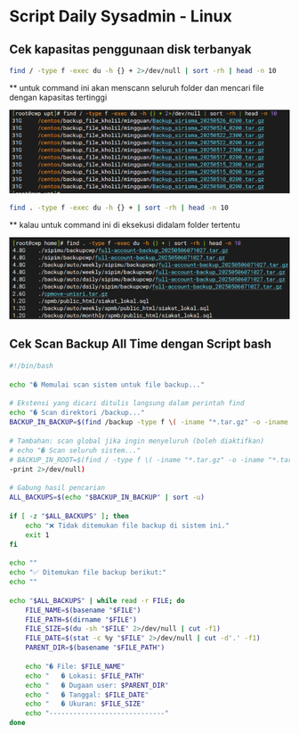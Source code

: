 # Script Daily Sysadmin - Linux

## Cek kapasitas penggunaan disk terbanyak

```bash
find / -type f -exec du -h {} + 2>/dev/null | sort -rh | head -n 10
```

** untuk command ini akan menscann seluruh folder dan mencari file dengan kapasitas tertinggi

![image.png](/images/image.png)

```bash
find . -type f -exec du -h {} + | sort -rh | head -n 10
```

** kalau untuk command ini di eksekusi didalam folder tertentu

![image.png](/images/image%201.png)

## Cek Scan Backup All Time dengan Script bash

```bash
#!/bin/bash

echo "� Memulai scan sistem untuk file backup..."

# Ekstensi yang dicari ditulis langsung dalam perintah find
echo "� Scan direktori /backup..."
BACKUP_IN_BACKUP=$(find /backup -type f \( -iname "*.tar.gz" -o -iname "*.tar" -o -iname "*.sql.gz" -o -iname "*.zip" -o -iname "*.gz" -o -iname "*.bak" \) -print 2>/dev/null)

# Tambahan: scan global jika ingin menyeluruh (boleh diaktifkan)
# echo "� Scan seluruh sistem..."
# BACKUP_IN_ROOT=$(find / -type f \( -iname "*.tar.gz" -o -iname "*.tar" -o -iname "*.sql.gz" -o -iname "*.zip" -o -iname "*.gz" -o -iname "*.bak" \) -not -path "/proc/*" -not -path "/sys/*" -not -path "/dev/*" -not -path "/run/*" -not -path "/tmp/*"
-print 2>/dev/null)

# Gabung hasil pencarian
ALL_BACKUPS=$(echo "$BACKUP_IN_BACKUP" | sort -u)

if [ -z "$ALL_BACKUPS" ]; then
    echo "❌ Tidak ditemukan file backup di sistem ini."
    exit 1
fi

echo ""
echo "✅ Ditemukan file backup berikut:"
echo ""

echo "$ALL_BACKUPS" | while read -r FILE; do
    FILE_NAME=$(basename "$FILE")
    FILE_PATH=$(dirname "$FILE")
    FILE_SIZE=$(du -sh "$FILE" 2>/dev/null | cut -f1)
    FILE_DATE=$(stat -c %y "$FILE" 2>/dev/null | cut -d'.' -f1)
    PARENT_DIR=$(basename "$FILE_PATH")

    echo "� File: $FILE_NAME"
    echo "   � Lokasi: $FILE_PATH"
    echo "   � Dugaan user: $PARENT_DIR"
    echo "   � Tanggal: $FILE_DATE"
    echo "   � Ukuran: $FILE_SIZE"
    echo "-----------------------------"
done
```